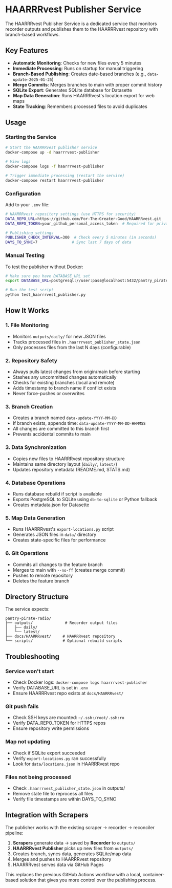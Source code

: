# HAARRRvest Publisher Service

The HAARRRvest Publisher Service is a dedicated service that monitors recorder outputs and publishes them to the HAARRRvest repository with branch-based workflows.

## Key Features

- **Automatic Monitoring**: Checks for new files every 5 minutes
- **Immediate Processing**: Runs on startup for manual triggering
- **Branch-Based Publishing**: Creates date-based branches (e.g., `data-update-2025-01-25`)
- **Merge Commits**: Merges branches to main with proper commit history
- **SQLite Export**: Generates SQLite database for Datasette
- **Map Data Generation**: Runs HAARRRvest's location export for web maps
- **State Tracking**: Remembers processed files to avoid duplicates

## Usage

### Starting the Service

```bash
# Start the HAARRRvest publisher service
docker-compose up -d haarrrvest-publisher

# View logs
docker-compose logs -f haarrrvest-publisher

# Trigger immediate processing (restart the service)
docker-compose restart haarrrvest-publisher
```

### Configuration

Add to your `.env` file:

```bash
# HAARRRvest repository settings (use HTTPS for security)
DATA_REPO_URL=https://github.com/For-The-Greater-Good/HAARRRvest.git
DATA_REPO_TOKEN=your_github_personal_access_token  # Required for private repos

# Publishing settings
PUBLISHER_CHECK_INTERVAL=300  # Check every 5 minutes (in seconds)
DAYS_TO_SYNC=7               # Sync last 7 days of data
```

### Manual Testing

To test the publisher without Docker:

```bash
# Make sure you have DATABASE_URL set
export DATABASE_URL=postgresql://user:pass@localhost:5432/pantry_pirate_radio

# Run the test script
python test_haarrrvest_publisher.py
```

## How It Works

### 1. File Monitoring
- Monitors `outputs/daily/` for new JSON files
- Tracks processed files in `.haarrrvest_publisher_state.json`
- Only processes files from the last N days (configurable)

### 2. Repository Safety
- Always pulls latest changes from origin/main before starting
- Stashes any uncommitted changes automatically
- Checks for existing branches (local and remote)
- Adds timestamp to branch name if conflict exists
- Never force-pushes or overwrites

### 3. Branch Creation
- Creates a branch named `data-update-YYYY-MM-DD`
- If branch exists, appends time: `data-update-YYYY-MM-DD-HHMMSS`
- All changes are committed to this branch first
- Prevents accidental commits to main

### 3. Data Synchronization
- Copies new files to HAARRRvest repository structure
- Maintains same directory layout (`daily/`, `latest/`)
- Updates repository metadata (README.md, STATS.md)

### 4. Database Operations
- Runs database rebuild if script is available
- Exports PostgreSQL to SQLite using `db-to-sqlite` or Python fallback
- Creates metadata.json for Datasette

### 5. Map Data Generation
- Runs HAARRRvest's `export-locations.py` script
- Generates JSON files in `data/` directory
- Creates state-specific files for performance

### 6. Git Operations
- Commits all changes to the feature branch
- Merges to main with `--no-ff` (creates merge commit)
- Pushes to remote repository
- Deletes the feature branch

## Directory Structure

The service expects:
```
pantry-pirate-radio/
├── outputs/              # Recorder output files
│   ├── daily/
│   └── latest/
├── docs/HAARRRvest/     # HAARRRvest repository
└── scripts/             # Optional rebuild scripts
```

## Troubleshooting

### Service won't start
- Check Docker logs: `docker-compose logs haarrrvest-publisher`
- Verify DATABASE_URL is set in `.env`
- Ensure HAARRRvest repo exists at `docs/HAARRRvest/`

### Git push fails
- Check SSH keys are mounted: `~/.ssh:/root/.ssh:ro`
- Verify DATA_REPO_TOKEN for HTTPS repos
- Ensure repository write permissions

### Map not updating
- Check if SQLite export succeeded
- Verify `export-locations.py` ran successfully
- Look for `data/locations.json` in HAARRRvest repo

### Files not being processed
- Check `.haarrrvest_publisher_state.json` in outputs/
- Remove state file to reprocess all files
- Verify file timestamps are within DAYS_TO_SYNC

## Integration with Scrapers

The publisher works with the existing scraper → recorder → reconciler pipeline:

1. **Scrapers** generate data → saved by **Recorder** to `outputs/`
2. **HAARRRvest Publisher** picks up new files from `outputs/`
3. Creates branch, syncs data, generates SQLite/map data
4. Merges and pushes to HAARRRvest repository
5. HAARRRvest serves data via GitHub Pages

This replaces the previous GitHub Actions workflow with a local, container-based solution that gives you more control over the publishing process.